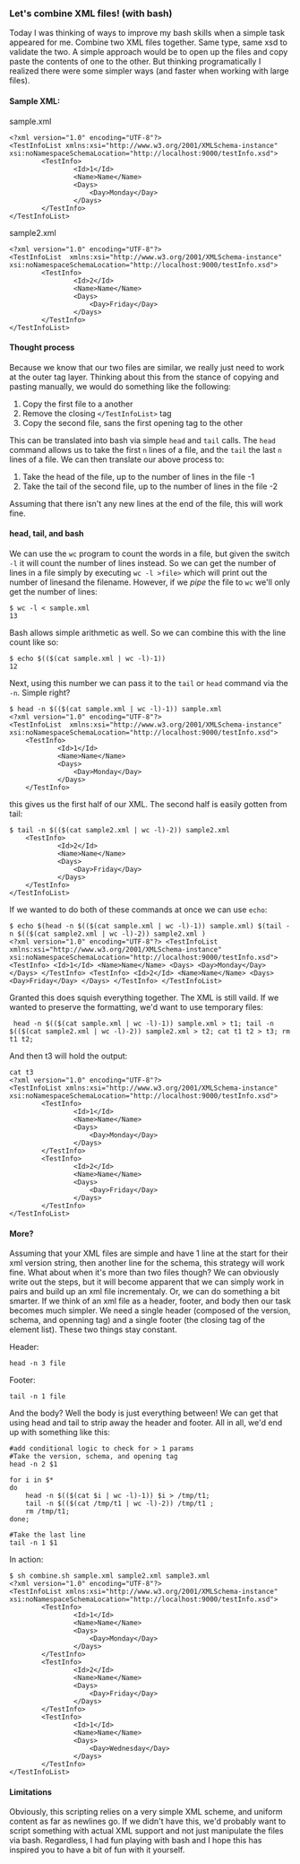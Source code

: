 ### Let's combine XML files! (with bash)

Today I was thinking of ways to improve my bash skills when a simple task 
appeared for me. Combine two XML files together. Same type, same xsd to 
validate the two. A simple approach would be to open up the files and 
copy paste the contents of one to the other. But thinking programatically 
I realized there were some simpler ways (and faster when working with 
large files).

#### Sample XML:

sample.xml

	<?xml version="1.0" encoding="UTF-8"?>
	<TestInfoList xmlns:xsi="http://www.w3.org/2001/XMLSchema-instance" xsi:noNamespaceSchemaLocation="http://localhost:9000/testInfo.xsd">
	        <TestInfo>
	                <Id>1</Id>
	                <Name>Name</Name>
	                <Days>
	                    <Day>Monday</Day>
	                </Days>
	        </TestInfo>
	</TestInfoList>

sample2.xml

	<?xml version="1.0" encoding="UTF-8"?>
	<TestInfoList  xmlns:xsi="http://www.w3.org/2001/XMLSchema-instance" xsi:noNamespaceSchemaLocation="http://localhost:9000/testInfo.xsd">
	        <TestInfo>
	                <Id>2</Id>
	                <Name>Name</Name>
	                <Days>
	                    <Day>Friday</Day>
	                </Days>
	        </TestInfo>
	</TestInfoList>

#### Thought process

Because we know that our two files are similar, we really just need to 
work at the outer tag layer. Thinking about this from the stance of copying 
and pasting manually, we would do something like the following:

1. Copy the first file to a another
2. Remove the closing `</TestInfoList>` tag
3. Copy the second file, sans the first opening tag to the other

This can be translated into bash via simple `head` and `tail` calls. The `head`
command allows us to take the first `n` lines of a file, and the `tail` the 
last `n` lines of a file. We can then translate our above process to:

1. Take the head of the file, up to the number of lines in the file -1
2. Take the tail of the second file, up to the number of lines in the file -2

Assuming that there isn't any new lines at the end of the file, this will work 
fine. 

#### head, tail, and bash

We can use the `wc` program to count the words in a file, but given the switch 
`-l` it will count the number of lines instead. So we can get the number of lines 
in a file simply by executing `wc -l >file>` which will print out the number of 
linesand the filename. However, if we _pipe_ the file to `wc` we'll only get the 
number of lines:

	$ wc -l < sample.xml 
	13

Bash allows simple arithmetic as well. So we can combine this with the line count
like so:

	$ echo $(($(cat sample.xml | wc -l)-1))
	12

Next, using this number we can pass it to the `tail` or `head` command via the 
`-n`. Simple right?


	$ head -n $(($(cat sample.xml | wc -l)-1)) sample.xml 
	<?xml version="1.0" encoding="UTF-8"?>
	<TestInfoList  xmlns:xsi="http://www.w3.org/2001/XMLSchema-instance" xsi:noNamespaceSchemaLocation="http://localhost:9000/testInfo.xsd">
	    <TestInfo>
	            <Id>1</Id>
	            <Name>Name</Name>
	            <Days>
	                <Day>Monday</Day>
	            </Days>
	    </TestInfo>

this gives us the first half of our XML. The second half is easily gotten from 
tail:

	$ tail -n $(($(cat sample2.xml | wc -l)-2)) sample2.xml 
        <TestInfo>
                <Id>2</Id>
                <Name>Name</Name>
                <Days>
                    <Day>Friday</Day>
                </Days>
        </TestInfo>
	</TestInfoList>

If we wanted to do both of these commands at once we can use `echo`:

	$ echo $(head -n $(($(cat sample.xml | wc -l)-1)) sample.xml) $(tail -n $(($(cat sample2.xml | wc -l)-2)) sample2.xml )
	<?xml version="1.0" encoding="UTF-8"?> <TestInfoList xmlns:xsi="http://www.w3.org/2001/XMLSchema-instance" xsi:noNamespaceSchemaLocation="http://localhost:9000/testInfo.xsd"> <TestInfo> <Id>1</Id> <Name>Name</Name> <Days> <Day>Monday</Day> </Days> </TestInfo> <TestInfo> <Id>2</Id> <Name>Name</Name> <Days> <Day>Friday</Day> </Days> </TestInfo> </TestInfoList>

Granted this does squish everything together. The XML is still vaild. If we 
wanted to preserve the formatting, we'd want to use temporary files:

	 head -n $(($(cat sample.xml | wc -l)-1)) sample.xml > t1; tail -n $(($(cat sample2.xml | wc -l)-2)) sample2.xml > t2; cat t1 t2 > t3; rm t1 t2;

And then t3 will hold the output:

	cat t3 
	<?xml version="1.0" encoding="UTF-8"?>
	<TestInfoList xmlns:xsi="http://www.w3.org/2001/XMLSchema-instance" xsi:noNamespaceSchemaLocation="http://localhost:9000/testInfo.xsd">
	        <TestInfo>
	                <Id>1</Id>
	                <Name>Name</Name>
	                <Days>
	                    <Day>Monday</Day>
	                </Days>
	        </TestInfo>
	        <TestInfo>
	                <Id>2</Id>
	                <Name>Name</Name>
	                <Days>
	                    <Day>Friday</Day>
	                </Days>
	        </TestInfo>
	</TestInfoList>

#### More?

Assuming that your XML files are simple and have 1 line at the start for 
their xml version string, then another line for the schema, this strategy
will work fine. What about when it's more than two files though? We can 
obviously write out the steps, but it will become apparent that we can 
simply work in pairs and build up an xml file incrementaly. Or, we can 
do something a bit smarter. If we think of an xml file as a header, footer,
and body then our task becomes much simpler. We need a single header (composed 
of the version, schema, and openning tag) and a single footer (the closing tag 
of the element list). These two things stay constant. 

Header:

	head -n 3 file

Footer:
	
	tail -n 1 file

And the body? Well the body is just everything between! We can get that 
using head and tail to strip away the header and footer. All in all, we'd
end up with something like this:

	#add conditional logic to check for > 1 params
	#Take the version, schema, and opening tag
	head -n 2 $1

	for i in $*
	do
		head -n $(($(cat $i | wc -l)-1)) $i > /tmp/t1;
		tail -n $(($(cat /tmp/t1 | wc -l)-2)) /tmp/t1 ;
		rm /tmp/t1;
	done;

	#Take the last line
	tail -n 1 $1

In action:

	$ sh combine.sh sample.xml sample2.xml sample3.xml 
	<?xml version="1.0" encoding="UTF-8"?>
	<TestInfoList xmlns:xsi="http://www.w3.org/2001/XMLSchema-instance" xsi:noNamespaceSchemaLocation="http://localhost:9000/testInfo.xsd">
	        <TestInfo>
	                <Id>1</Id>
	                <Name>Name</Name>
	                <Days>
	                    <Day>Monday</Day>
	                </Days>
	        </TestInfo>
	        <TestInfo>
	                <Id>2</Id>
	                <Name>Name</Name>
	                <Days>
	                    <Day>Friday</Day>
	                </Days>
	        </TestInfo>
	        <TestInfo>
	                <Id>1</Id>
	                <Name>Name</Name>
	                <Days>
	                    <Day>Wednesday</Day>
	                </Days>
	        </TestInfo>
	</TestInfoList>

#### Limitations

Obviously, this scripting relies on a very simple XML scheme, and uniform 
content as far as newlines go. If we didn't have this, we'd probably want
to script something with actual XML support and not just manipulate the 
files via bash. Regardless, I had fun playing with bash and I hope this 
has inspired you to have a bit of fun with it yourself. 